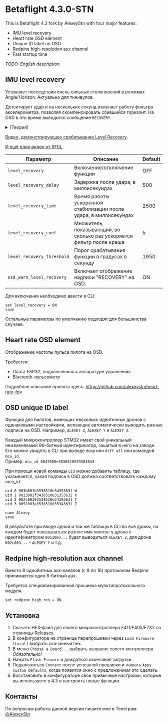 # Betaflight 4.3.0-STN

This is Betaflight 4.3 fork by AlexeyStn with four major features:

* IMU level recovery
* Heart rate OSD element
* Unique ID label on OSD
* Redpine high-resolution aux channel
* Fast startup time

_TODO: English description_

## IMU level recovery

Устраняет последствия очень сильных столкновений в режимах Angle/Horizon. Актуально для тинивупов.

Детектирует удар и на нескольких секунд изменяет работу фильтра акселерометра, позволяя скомпенсировать сбившийся горизонт. На OSD в это время выводится сообщение `RECOVERY`. 

<details>
  <summary> [Теория] </summary>
<br>

В Betaflight ориентация дрона относительно горизонта определяется фильтром Махони. Фильтр принимает на входе показания гироскопа и акселерометра, смешивает их хитрым образом через матрицы, кватернионы и другую сложную математику и получает на выходе ориентацию относительно земли. Работает этот фильтр только в режимах Angle/Horizon, в режимах Acro/Air он не принимает участия. Потому заметить проблему можно только на вупах, летающих в стабе. Реализован фильтр Махони [здесь](https://github.com/betaflight/betaflight/blob/master/src/main/flight/imu.c) в функции `imuMahonyAHRSupdate()`.

Во время сильного удара дрон крутится со скоростью большей, чем может зарегистрировать гироскоп (2000°/сек). На фильтр приходят некорректные значения скорости вращения, и положение вычисляется неправильно. Фильтр Махони весьма инерционный, и на восстановление может уйти до 20 секунд. В это время пилот наблюдает, как его вуп тянет в сторону. 

Имеющиеся в Betaflight функции `crash_recovery` в режимах Angle/Horizon не помогают. Спасает только посадка и дизарм, при котором происходит сброс фильтра. Тут в [issue #5325](https://github.com/betaflight/betaflight/issues/5325) обсуждалась проблема, и в результате разработчики пришли к компромиссному решению с дизармом/армом.

Данная модификация BF детектирует столкновения и в течение 2.5 секунд после удара в 5 раз ускоряет стабилизацию фильтра, а именно увеличивает коэффициент `dcm_Kp`, отвечающий за скорость сходимости показаний гироскопа и акселерометра.

</details>

[Видео, демонстрирующее срабатывание Level Recovery](https://youtu.be/Ftog5Rmj9hc).

[И ещё одно видео от XF0L](https://www.youtube.com/watch?v=3IZF_kBiFEQ).

Параметр|Описание|Default 
----------|--------|-------
`level_recovery`|Включение/отключение функции|OFF
`level_recovery_delay`| Задержка после удара, в миллиcекундах|500
`level_recovery_time`| Время работы ускоренной стабилизации после удара, в миллиcекундах|2500
`level_recovery_coef`|Множитель, показывающий, во сколько раз ускоряется фильтр после краша|5
`level_recovery_threshold`|Порог срабатывания функции в градусах в секунду|1950
`osd_warn_level_recovery`|Включает отображение надписи "RECOVERY" на OSD.|ON

Для включения необходимо ввести в CLI:
```
set level_recovery = ON
save
```
Остальные параметры по умолчанию подходят для большинства случаев.

## Heart rate OSD element

Отображение частоты пульса пилота на OSD.

Требуется: 

* Плата ESP32, подключенная к аппаратуре управления 
* Bluetooth-пульсометр

Подробное описание проекта здесь: https://github.com/alexeystn/heart-rate-fpv

## OSD unique ID label

Функция для пилотов, имеющих несколько идентичных дронов с одинаковыми настройками, 
желающих автоматически выводить разные подписи на OSD. Например, `ALEXEY X`, `ALEXEY Y` и `ALEXEY Z`.

Каждый микроконтроллер STM32 имеет свой уникальный неизменяемый 96-битный идентификатор, зашитый в него на заводе. Его можно увидеть в CLI при выводе `dump` или `diff all` или командой `mcu_id`.<br>
Пример: `mcu_id 0047000e3030510939383634`

При помощи новой команды `uid` можно добавить таблицу, где указывается, какая подпись в OSD должна соответствовать каждому mcu_id. 

```
uid 0 003b001b3538510e34393631 W
uid 1 0023002f3438510831353632 X
uid 2 002c00303538510e34393631 Y
uid 3 0051003a3538510835343631 Z

name Alexey
save
```

В результате при вводе одной и той же таблицы в CLI во все дроны, на каждом будет показываться разное имя пилота: у дрона с идентификатором `0051003...` будет выводиться `ALEXEY Z`, для дрона `002c003...` - `ALEXEY Y` и т.д.

## Redpine high-resolution aux channel

Вместо 8 однобитных aux-каналов (с 9 по 16) протоколом Redpine принимается один 8-битный aux.

Требуется специализированная прошивка мультипротокольного модуля.

```
set redpine_high_res = ON
```

## Установка

1. Скачать HEX-файл для своего микроконтроллера F411/F405/F7X2 со страницы [Releases](https://github.com/alexeystn/betaflight/releases/).
2. В конфигураторе на странице перепрошивки через `Load Firmware [Local]` выбрать скачанный hex.
3. В меню `Choose a Board...` выбрать название своего контроллера. _Обязательно!_
4. Нажать `Flash Firware` и дождаться окончания загрузки.
5. Подключиться `Connect` после успешной прошивки и нажать `Appy Custom Defaults`, когда появится окно с предложением это сделать.
6. Восстановить в конфигураторе свои привычные настройки, которые вы используете в 4.3 и настроить новые функции.


## Контакты

По вопросам работы данной версии пишите мне в Телеграм: [@AlexeyStn](https://t.me/AlexeyStn)
